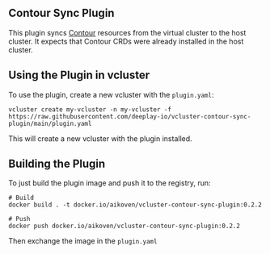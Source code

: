 ## Contour Sync Plugin

This plugin syncs [Contour](https://projectcontour.io/) resources from the virtual cluster to the host cluster. It expects that Contour CRDs were already installed in the host cluster.

## Using the Plugin in vcluster

To use the plugin, create a new vcluster with the `plugin.yaml`:

```
vcluster create my-vcluster -n my-vcluster -f https://raw.githubusercontent.com/deeplay-io/vcluster-contour-sync-plugin/main/plugin.yaml
```

This will create a new vcluster with the plugin installed.

## Building the Plugin

To just build the plugin image and push it to the registry, run:

```
# Build
docker build . -t docker.io/aikoven/vcluster-contour-sync-plugin:0.2.2

# Push
docker push docker.io/aikoven/vcluster-contour-sync-plugin:0.2.2
```

Then exchange the image in the `plugin.yaml`
